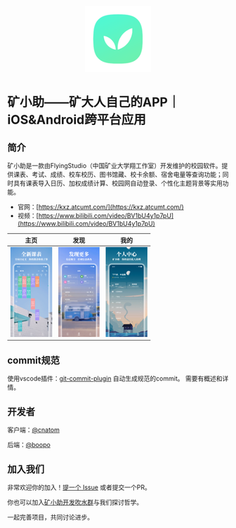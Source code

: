 <!--
 * @Author: 阿腾木 cnatom@foxmail.com
 * @Date: 2022-07-19 21:03:08
 * @LastEditors: 阿腾木 cnatom@foxmail.com
 * @LastEditTime: 2022-07-19 21:11:18
 * @FilePath: /flying_kxz/README.md
 * @Description: 
 * 
 * Copyright (c) 2022 by 阿腾木 cnatom@foxmail.com, All Rights Reserved. 
-->


  <h1 align="center">
    <picture>
      <img src="docs/images/logo.png" style="zoom:90%;" />
    </picture>
  </h1>

# 矿小助——矿大人自己的APP｜iOS&Android跨平台应用

## 简介

矿小助是一款由FlyingStudio（中国矿业大学翔工作室）开发维护的校园软件。提供课表、考试、成绩、校车校历、图书馆藏、校卡余额、宿舍电量等查询功能；同时具有课表导入日历、加权成绩计算、校园网自动登录、个性化主题背景等实用功能。

- 官网：[https://kxz.atcumt.com/](https://kxz.atcumt.com/)
- 视频：[https://www.bilibili.com/video/BV1bU4y1p7pU](https://www.bilibili.com/video/BV1bU4y1p7pU)

|                            主页                            |                            发现                            |                            我的                            |
| :--------------------------------------------------------: | :--------------------------------------------------------: | :--------------------------------------------------------: |
| <img src="./docs/images/readme_1.png" style="zoom:20%;" /> | <img src="./docs/images/readme_2.png" style="zoom:20%;" /> | <img src="./docs/images/readme_3.png" style="zoom:20%;" /> |

## commit规范
使用vscode插件：[git-commit-plugin](https://marketplace.visualstudio.com/items?itemName=redjue.git-commit-plugin) 自动生成规范的commit。
需要有概述和详情。


## 开发者

客户端：[@cnatom](https://github.com/cnatom)

后端：[@boopo](https://github.com/boopo)

## 加入我们

非常欢迎你的加入！[提一个 Issue](https://github.com/cnatom/FlyingKxz/issues/new) 或者提交一个PR。

你也可以加入[矿小助开发吹水群](https://jq.qq.com/?_wv=1027&k=AuOw7Yi4)与我们探讨哲学。

一起完善项目，共同讨论进步。

